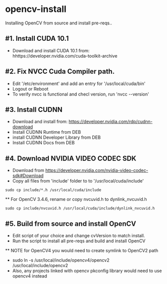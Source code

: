 # opencv-install
Installing OpenCV from source and install pre-reqs..

#1. Install CUDA 10.1
--------------------
- Download and install CUDA 10.1 from: hhttps://developer.nvidia.com/cuda-toolkit-archive

#2. Fix NVCC Cuda Compiler path.
-------------------------------
-  Edit '/etc/environment' and add an entry for '/usr/local/cuda/bin'
-  Logout or Reboot
-  To verify nvcc is functional and checl version, run 'nvcc --version' 

#3. Install CUDNN
----------------
- Download and install from: https://developer.nvidia.com/rdp/cudnn-download
- Install CUDNN Runtime from DEB
- install CUDNN Developer Library from DEB
- Install CUDNN Docs from DEB

#4. Download NVIDIA VIDEO CODEC SDK
--------------------------
- Download from https://developer.nvidia.com/nvidia-video-codec-sdk#Download
- Copy all files from 'include' folder to to '/usr/local/cuda/include'
```
sudo cp include/*.h /usr/local/cuda/include
```
** For OpenCV 3.4.6, rename or copy nvcuvid.h to dynlink_nvcuvid.h
```
sudo cp include/nvcuvid.h /usr/local/cuda/include/dynlink_nvcuvid.h
```

#5. Build from source and install OpenCV
---------------------------------------
- Edit script of your choice and change cvVersion to match install.
- Run the script to install all pre-reqs and build and install OpenCV

** NOTE for OpenCV4 you would need to create symlink to OpenCV2 path
- sudo ln -s /usr/local/include/opencv4/opencv2 /usr/local/include/opencv2
- Also, any projects linked with opencv pkconfig library would need to use opencv4 instead

